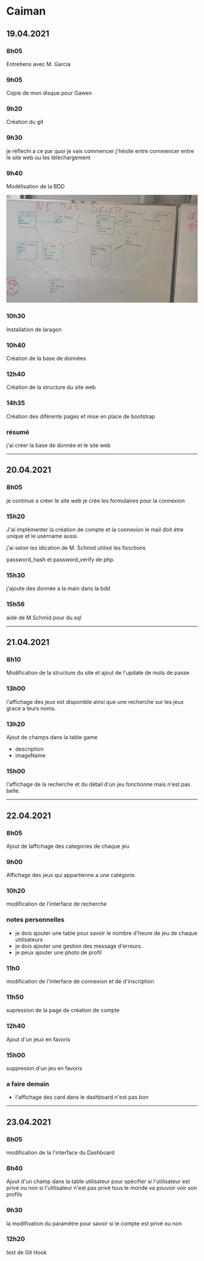 # Caiman

## 19.04.2021

### 8h05

Entretiens avec M. Garcia

### 9h05

Copie de mon disque pour Gawen

### 9h20

Création du git

### 9h30

je réflechi a ce par quoi je vais commencer j'hésite entre commencer entre le site web ou les téléchargement

### 9h40

Modélisation de la BDD

![alt text](images_logbook/bdd_tableau.jpg "base de données")


### 10h30

Installation de laragon 

### 10h40

Création de la base de données

### 12h40

Création de la structure du site web

### 14h35

Création des diférente pages et mise en place de bootstrap

### résumé

j'ai créer la base de donnée et le site web

--------

## 20.04.2021

### 8h05

je continue a créer le site web je crée les formulaires pour la connexion

### 15h20

J'ai implémenter la création de compte et la connexion le mail doit étre unique et le username aussi.

j'ai selon les idication de M. Schmid utilisé les fonctions

password_hash et password_verify de php.

### 15h30

j'ajoute des donnée a la main dans la bdd

### 15h56

aide de M.Schmid pour du sql

-----------

## 21.04.2021

### 8h10

Modification de la structure du site et ajout de l'update de mots de passe

### 13h00

l'affichage des jeux est disponible ainsi que une recherche sur les jeux grace a leurs noms.

### 13h20

Ajout de champs dans la table game
- description
- imageName

### 15h00

l'affichage de la recherche et du détail d'un jeu fonctionne mais n'est pas belle.

------------

## 22.04.2021

### 8h05

Ajout de laffichage des categories de chaque jeu

### 9h00

Affichage des jeux qui appartienne a une catégorie.

### 10h20

modification de l'interface de recherche

### notes personnelles

- je dois ajouter une table pour savoir le nombre d'heure de jeu de chaque utilisateurs
- je dois ajouter une gestion des message d'erreurs.
- je peux ajouter une photo de profil
  

### 11h0

modification de l'interface de connexion et de d'inscription

### 11h50

supression de la page de création de compte

### 12h40

Ajout d'un jeux en favoris

### 15h00

suppresion d'un jeu en favoris

### a faire demain

- l'affichage des card dans le dashboard n'est pas bon

--------

## 23.04.2021

### 8h05

modification de la l'interface du Dashboard

### 8h40

Ajout d'un champ dans la table utilisateur pour spécifier si l'utilisateur est privé ou non
si l'utilisateur n'est pas privé tous le monde va pouvoir voir son profils

### 9h30

la modifivation du paramétre pour savoir si le compte est privé ou non

### 12h20

test de Git Hook
